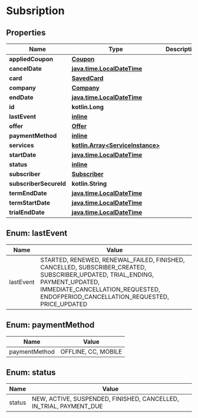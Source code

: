 
# Subsription

## Properties
Name | Type | Description | Notes
------------ | ------------- | ------------- | -------------
**appliedCoupon** | [**Coupon**](Coupon.md) |  |  [optional]
**cancelDate** | [**java.time.LocalDateTime**](java.time.LocalDateTime.md) |  |  [optional]
**card** | [**SavedCard**](SavedCard.md) |  |  [optional]
**company** | [**Company**](Company.md) |  | 
**endDate** | [**java.time.LocalDateTime**](java.time.LocalDateTime.md) |  |  [optional]
**id** | **kotlin.Long** |  |  [optional]
**lastEvent** | [**inline**](#LastEventEnum) |  |  [optional]
**offer** | [**Offer**](Offer.md) |  | 
**paymentMethod** | [**inline**](#PaymentMethodEnum) |  |  [optional]
**services** | [**kotlin.Array&lt;ServiceInstance&gt;**](ServiceInstance.md) |  |  [optional]
**startDate** | [**java.time.LocalDateTime**](java.time.LocalDateTime.md) |  |  [optional]
**status** | [**inline**](#StatusEnum) |  |  [optional]
**subscriber** | [**Subscriber**](Subscriber.md) |  |  [optional]
**subscriberSecureId** | **kotlin.String** |  |  [optional]
**termEndDate** | [**java.time.LocalDateTime**](java.time.LocalDateTime.md) |  |  [optional]
**termStartDate** | [**java.time.LocalDateTime**](java.time.LocalDateTime.md) |  |  [optional]
**trialEndDate** | [**java.time.LocalDateTime**](java.time.LocalDateTime.md) |  |  [optional]


<a name="LastEventEnum"></a>
## Enum: lastEvent
Name | Value
---- | -----
lastEvent | STARTED, RENEWED, RENEWAL_FAILED, FINISHED, CANCELLED, SUBSCRIBER_CREATED, SUBSCRIBER_UPDATED, TRIAL_ENDING, PAYMENT_UPDATED, IMMEDIATE_CANCELLATION_REQUESTED, ENDOFPERIOD_CANCELLATION_REQUESTED, PRICE_UPDATED


<a name="PaymentMethodEnum"></a>
## Enum: paymentMethod
Name | Value
---- | -----
paymentMethod | OFFLINE, CC, MOBILE


<a name="StatusEnum"></a>
## Enum: status
Name | Value
---- | -----
status | NEW, ACTIVE, SUSPENDED, FINISHED, CANCELLED, IN_TRIAL, PAYMENT_DUE



